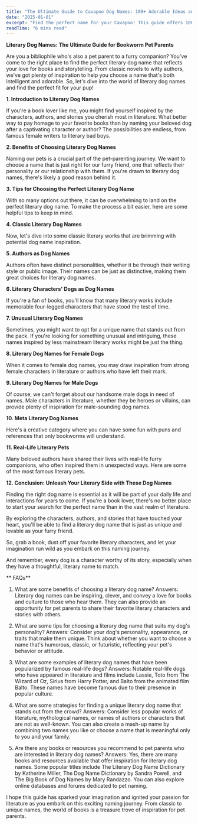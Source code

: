 ```yaml
---
title: "The Ultimate Guide to Cavapoo Dog Names: 100+ Adorable Ideas and Tips"
date: "2025-01-01"
excerpt: "Find the perfect name for your Cavapoo! This guide offers 100+ adorable name ideas, tips for choosing, and inspiration to help you find the ideal match for your furry friend."
readTime: "6 mins read"
---
```


**Literary Dog Names: The Ultimate Guide for Bookworm Pet Parents**

Are you a bibliophile who's also a pet parent to a furry companion? You've come to the right place to find the perfect literary dog name that reflects your love for books and storytelling. From classic novels to witty authors, we've got plenty of inspiration to help you choose a name that's both intelligent and adorable. So, let's dive into the world of literary dog names and find the perfect fit for your pup!

**1. Introduction to Literary Dog Names**

If you're a book lover like me, you might find yourself inspired by the characters, authors, and stories you cherish most in literature. What better way to pay homage to your favorite books than by naming your beloved dog after a captivating character or author? The possibilities are endless, from famous female writers to literary bad boys. 

**2. Benefits of Choosing Literary Dog Names**

Naming our pets is a crucial part of the pet-parenting journey. We want to choose a name that is just right for our furry friend, one that reflects their personality or our relationship with them. If you're drawn to literary dog names, there's likely a good reason behind it. 

**3. Tips for Choosing the Perfect Literary Dog Name**

With so many options out there, it can be overwhelming to land on the perfect literary dog name. To make the process a bit easier, here are some helpful tips to keep in mind. 

**4. Classic Literary Dog Names**

Now, let's dive into some classic literary works that are brimming with potential dog name inspiration. 

**5. Authors as Dog Names**

Authors often have distinct personalities, whether it be through their writing style or public image. Their names can be just as distinctive, making them great choices for literary dog names. 

**6. Literary Characters' Dogs as Dog Names**

If you're a fan of books, you'll know that many literary works include memorable four-legged characters that have stood the test of time. 

**7. Unusual Literary Dog Names**

Sometimes, you might want to opt for a unique name that stands out from the pack. If you're looking for something unusual and intriguing, these names inspired by less mainstream literary works might be just the thing. 

**8. Literary Dog Names for Female Dogs**

When it comes to female dog names, you may draw inspiration from strong female characters in literature or authors who have left their mark. 

**9. Literary Dog Names for Male Dogs**

Of course, we can't forget about our handsome male dogs in need of names. Male characters in literature, whether they be heroes or villains, can provide plenty of inspiration for male-sounding dog names. 

**10. Meta Literary Dog Names**

Here's a creative category where you can have some fun with puns and references that only bookworms will understand. 

**11. Real-Life Literary Pets**

Many beloved authors have shared their lives with real-life furry companions, who often inspired them in unexpected ways. Here are some of the most famous literary pets. 

**12. Conclusion: Unleash Your Literary Side with These Dog Names**

Finding the right dog name is essential as it will be part of your daily life and interactions for years to come. If you're a book lover, there's no better place to start your search for the perfect name than in the vast realm of literature. 

By exploring the characters, authors, and stories that have touched your heart, you'll be able to find a literary dog name that is just as unique and lovable as your furry friend. 

So, grab a book, dust off your favorite literary characters, and let your imagination run wild as you embark on this naming journey. 

And remember, every dog is a character worthy of its story, especially when they have a thoughtful, literary name to match. 

** FAQs**

1.  What are some benefits of choosing a literary dog name?
    Answers: Literary dog names can be inspiring, clever, and convey a love for books and culture to those who hear them. They can also provide an opportunity for pet parents to share their favorite literary characters and stories with others.

2.  What are some tips for choosing a literary dog name that suits my dog's personality?
    Answers: Consider your dog's personality, appearance, or traits that make them unique. Think about whether you want to choose a name that's humorous, classic, or futuristic, reflecting your pet's behavior or attitude.

3.  What are some examples of literary dog names that have been popularized by famous real-life dogs?
    Answers: Notable real-life dogs who have appeared in literature and films include Lassie, Toto from The Wizard of Oz, Sirius from Harry Potter, and Balto from the animated film Balto. These names have become famous due to their presence in popular culture.

4.  What are some strategies for finding a unique literary dog name that stands out from the crowd?
    Answers: Consider less popular works of literature, mythological names, or names of authors or characters that are not as well-known. You can also create a mash-up name by combining two names you like or choose a name that is meaningful only to you and your family.

5.  Are there any books or resources you recommend to pet parents who are interested in literary dog names?
    Answers: Yes, there are many books and resources available that offer inspiration for literary dog names. Some popular titles include The Literary Dog Name Dictionary by Katherine Miller, The Dog Name Dictionary by Sandra Powell, and The Big Book of Dog Names by Mary Randazzo. You can also explore online databases and forums dedicated to pet naming. 

I hope this guide has sparked your imagination and ignited your passion for literature as you embark on this exciting naming journey. From classic to unique names, the world of books is a treasure trove of inspiration for pet parents.